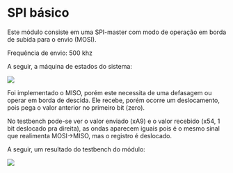 # SPI básico

Este módulo consiste em uma SPI-master com modo de operação em borda de subida para o envio (MOSI).

Frequência de envio: 500 khz

A seguir, a máquina de estados do sistema:

![](https://github.com/diogo0001/riscv-multicycle/blob/master/peripherals/spi/FSM.jpeg)

Foi implementado o MISO, porém este necessita de uma defasagem ou operar em borda de descida.
Ele recebe, porém ocorre um deslocamento, pois pega o valor anterior no primeiro bit (zero).

No testbench pode-se ver o valor enviado (xA9) e o valor recebido (x54, 1 bit deslocado pra direita),
as ondas aparecem iguais pois é o mesmo sinal que realimenta MOSI->MISO, mas o registro é deslocado.

 A seguir, um resultado do testbench do módulo:
 
 ![](https://github.com/diogo0001/riscv-multicycle/blob/master/peripherals/spi/testbench.PNG)
